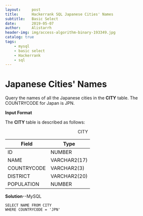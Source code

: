 ```yaml
---
layout:     post
title:      Hackerrank SQL Japanese Cities' Names
subtitle:   Basic Select
date:       2019-05-07
author:     Alistarrh
header-img: img/access-algorithm-binary-193349.jpg
catalog: true
tags:
    - mysql
    - basic select
    - Hackerrank
    - sql
---
```





# Japanese Cities' Names

Query the names of all the Japanese cities in the **CITY** table. The COUNTRYCODE for Japan is JPN.


**Input Format**

The **CITY** table is described as follows:

 <center>CITY</center>

|Field|Type|
|---|---|
|ID|NUMBER|
|NAME|VARCHAR2(17)|
|COUNTRYCODE|VARCHAR2(3)|
|DISTRICT|VARCHAR2(20)|
|POPULATION|NUMBER|

**Solution**--MySQL

```mysql
SELECT NAME FROM CITY
WHERE COUNTRYCODE = 'JPN'
```
